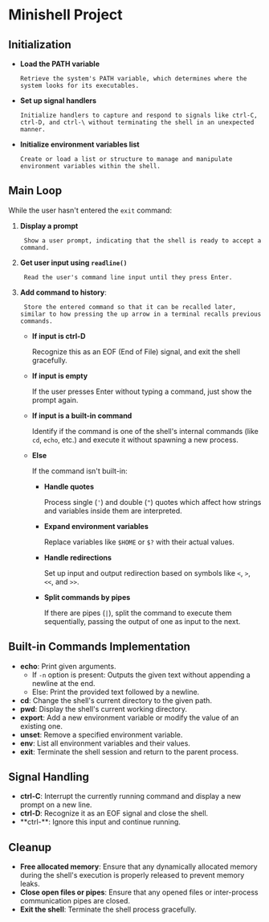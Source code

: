 # Minishell Project

## Initialization
- **Load the PATH variable**

      Retrieve the system's PATH variable, which determines where the system looks for its executables.
- **Set up signal handlers**

      Initialize handlers to capture and respond to signals like ctrl-C, ctrl-D, and ctrl-\ without terminating the shell in an unexpected manner.
- **Initialize environment variables list**

      Create or load a list or structure to manage and manipulate environment variables within the shell.

## Main Loop
While the user hasn't entered the `exit` command:
1. **Display a prompt**

        Show a user prompt, indicating that the shell is ready to accept a command.
2. **Get user input using `readline()`**

        Read the user's command line input until they press Enter.
3. **Add command to history**:

        Store the entered command so that it can be recalled later, similar to how pressing the up arrow in a terminal recalls previous commands.

   - **If input is ctrl-D**

        Recognize this as an EOF (End of File) signal, and exit the shell gracefully.
   - **If input is empty**

        If the user presses Enter without typing a command, just show the prompt again.
   - **If input is a built-in command**

        Identify if the command is one of the shell's internal commands (like `cd`, `echo`, etc.) and execute it without spawning a new process.
   - **Else**

        If the command isn't built-in:
     - **Handle quotes**

          Process single (`'`) and double (`"`) quotes which affect how strings and variables inside them are interpreted.
     - **Expand environment variables**

          Replace variables like `$HOME` or `$?` with their actual values.
     - **Handle redirections**

          Set up input and output redirection based on symbols like `<`, `>`, `<<`, and `>>`.
     - **Split commands by pipes**

          If there are pipes (`|`), split the command to execute them sequentially, passing the output of one as input to the next.

## Built-in Commands Implementation
- **echo**: Print given arguments.
  - If `-n` option is present: Outputs the given text without appending a newline at the end.
  - Else: Print the provided text followed by a newline.
- **cd**: Change the shell's current directory to the given path.
- **pwd**: Display the shell's current working directory.
- **export**: Add a new environment variable or modify the value of an existing one.
- **unset**: Remove a specified environment variable.
- **env**: List all environment variables and their values.
- **exit**: Terminate the shell session and return to the parent process.

## Signal Handling
- **ctrl-C**: Interrupt the currently running command and display a new prompt on a new line.
- **ctrl-D**: Recognize it as an EOF signal and close the shell.
- **ctrl-\**: Ignore this input and continue running.

## Cleanup
- **Free allocated memory**: Ensure that any dynamically allocated memory during the shell's execution is properly released to prevent memory leaks.
- **Close open files or pipes**: Ensure that any opened files or inter-process communication pipes are closed.
- **Exit the shell**: Terminate the shell process gracefully.
